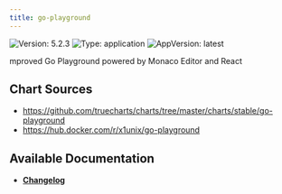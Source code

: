```yaml
---
title: go-playground
---
```


![Version: 5.2.3](https://img.shields.io/badge/Version-5.2.3-informational?style=flat-square) ![Type: application](https://img.shields.io/badge/Type-application-informational?style=flat-square) ![AppVersion: latest](https://img.shields.io/badge/AppVersion-latest-informational?style=flat-square)

mproved Go Playground powered by Monaco Editor and React

## Chart Sources

- https://github.com/truecharts/charts/tree/master/charts/stable/go-playground
- https://hub.docker.com/r/x1unix/go-playground

## Available Documentation

- [**Changelog**](./CHANGELOG.md)
